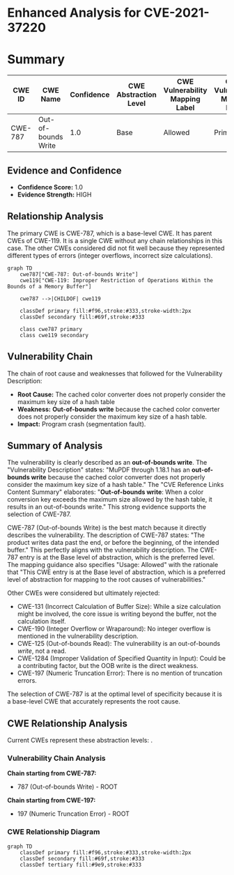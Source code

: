 # Enhanced Analysis for CVE-2021-37220

# Summary
| CWE ID | CWE Name | Confidence | CWE Abstraction Level | CWE Vulnerability Mapping Label | CWE-Vulnerability Mapping Notes |
|---|---|---|---|---|---|
| CWE-787 | Out-of-bounds Write | 1.0 | Base | Allowed | Primary CWE |

## Evidence and Confidence

*   **Confidence Score:** 1.0
*   **Evidence Strength:** HIGH

## Relationship Analysis
The primary CWE is CWE-787, which is a base-level CWE. It has parent CWEs of CWE-119. It is a single CWE without any chain relationships in this case. The other CWEs considered did not fit well because they represented different types of errors (integer overflows, incorrect size calculations).

```mermaid
graph TD
    cwe787["CWE-787: Out-of-bounds Write"]
    cwe119["CWE-119: Improper Restriction of Operations Within the Bounds of a Memory Buffer"]
    
    cwe787 -->|CHILDOF| cwe119
    
    classDef primary fill:#f96,stroke:#333,stroke-width:2px
    classDef secondary fill:#69f,stroke:#333
    
    class cwe787 primary
    class cwe119 secondary
```

## Vulnerability Chain
The chain of root cause and weaknesses that followed for the Vulnerability Description:
  - **Root Cause:** The cached color converter does not properly consider the maximum key size of a hash table
  - **Weakness:** **Out-of-bounds write** because the cached color converter does not properly consider the maximum key size of a hash table.
  - **Impact:** Program crash (segmentation fault).

## Summary of Analysis
The vulnerability is clearly described as an **out-of-bounds write**. The "Vulnerability Description" states: "MuPDF through 1.18.1 has an **out-of-bounds write** because the cached color converter does not properly consider the maximum key size of a hash table." The "CVE Reference Links Content Summary" elaborates: "**Out-of-bounds write**: When a color conversion key exceeds the maximum size allowed by the hash table, it results in an out-of-bounds write." This strong evidence supports the selection of CWE-787.

CWE-787 (Out-of-bounds Write) is the best match because it directly describes the vulnerability. The description of CWE-787 states: "The product writes data past the end, or before the beginning, of the intended buffer." This perfectly aligns with the vulnerability description. The CWE-787 entry is at the Base level of abstraction, which is the preferred level. The mapping guidance also specifies "Usage: Allowed" with the rationale that "This CWE entry is at the Base level of abstraction, which is a preferred level of abstraction for mapping to the root causes of vulnerabilities."

Other CWEs were considered but ultimately rejected:

*   CWE-131 (Incorrect Calculation of Buffer Size): While a size calculation might be involved, the core issue is writing beyond the buffer, not the calculation itself.
*   CWE-190 (Integer Overflow or Wraparound): No integer overflow is mentioned in the vulnerability description.
*   CWE-125 (Out-of-bounds Read): The vulnerability is an out-of-bounds *write*, not a read.
*   CWE-1284 (Improper Validation of Specified Quantity in Input): Could be a contributing factor, but the OOB write is the direct weakness.
*   CWE-197 (Numeric Truncation Error): There is no mention of truncation errors.

The selection of CWE-787 is at the optimal level of specificity because it is a base-level CWE that accurately represents the root cause.


## CWE Relationship Analysis

Current CWEs represent these abstraction levels: .


### Vulnerability Chain Analysis

**Chain starting from CWE-787:**
- 787 (Out-of-bounds Write) - ROOT


**Chain starting from CWE-197:**
- 197 (Numeric Truncation Error) - ROOT



### CWE Relationship Diagram

```mermaid
graph TD
    classDef primary fill:#f96,stroke:#333,stroke-width:2px
    classDef secondary fill:#69f,stroke:#333
    classDef tertiary fill:#9e9,stroke:#333
```